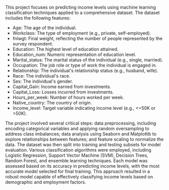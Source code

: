 

This project focuses on predicting income levels using machine learning classification techniques applied to a comprehensive dataset. The dataset includes the following features:
- Age: The age of the individual.
- Workclass: The type of employment (e.g., private, self-employed).
- fnlwgt: Final weight, reflecting the number of people represented by the survey respondent.
- Education: The highest level of education attained.
- Education_num: Numeric representation of education level.
- Marital_status: The marital status of the individual (e.g., single, married).
- Occupation: The job role or type of work the individual is engaged in.
- Relationship: The individual's relationship status (e.g., husband, wife).
- Race: The individual's race.
- Sex: The individual's gender.
- Capital_Gain: Income earned from investments.
- Capital_Loss: Losses incurred from investments.
- Hours_per_week: Number of hours worked per week.
- Native_country: The country of origin.
- Income_level: Target variable indicating income level (e.g., <=50K or >50K).

The project involved several critical steps: data preprocessing, including encoding categorical variables and applying random oversampling to address class imbalances;
data analysis using Seaborn and Matplotlib to explore relationships between features; and feature scaling to normalize the data. 
The dataset was then split into training and testing subsets for model evaluation.
Various classification algorithms were employed, including Logistic Regression, Support Vector Machine (SVM), Decision Trees, Random Forest, and ensemble learning techniques.
Each model was assessed based on its accuracy in predicting income levels, with the most accurate model selected for final training. 
This approach resulted in a robust model capable of effectively classifying income levels based on demographic and employment factors.

